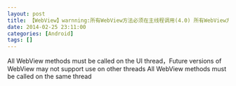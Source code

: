 ```yaml
---
layout: post
title: 【WebView】warnning:所有WebView方法必须在主线程调用(4.0) 所有WebView方法必须在同一线程调用(4.4)
date: 2014-02-25 23:11:00
categories: [Android]
tags: []
---
```

All WebView methods must be called on the UI thread，Future versions of WebView may not support use on other threads
All WebView methods must be called on the same thread
